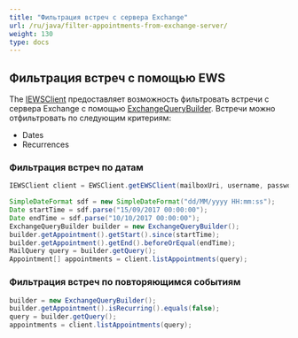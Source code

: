 ```yaml
---
title: "Фильтрация встреч с сервера Exchange"
url: /ru/java/filter-appointments-from-exchange-server/
weight: 130
type: docs
---
```



## **Фильтрация встреч с помощью EWS**
The [IEWSClient](https://apireference.aspose.com/email/java/com.aspose.email/IEWSClient) предоставляет возможность фильтровать встречи с сервера Exchange с помощью [ExchangeQueryBuilder](https://apireference.aspose.com/email/java/com.aspose.email/ExchangeQueryBuilder). Встречи можно отфильтровать по следующим критериям:

- Dates
- Recurrences
### **Фильтрация встреч по датам**


~~~Java
IEWSClient client = EWSClient.getEWSClient(mailboxUri, username, password, domain);

SimpleDateFormat sdf = new SimpleDateFormat("dd/MM/yyyy HH:mm:ss");
Date startTime = sdf.parse("15/09/2017 00:00:00");
Date endTime = sdf.parse("10/10/2017 00:00:00");
ExchangeQueryBuilder builder = new ExchangeQueryBuilder();
builder.getAppointment().getStart().since(startTime);
builder.getAppointment().getEnd().beforeOrEqual(endTime);
MailQuery query = builder.getQuery();
Appointment[] appointments = client.listAppointments(query);
~~~
### **Фильтрация встреч по повторяющимся событиям**


~~~Java
builder = new ExchangeQueryBuilder();
builder.getAppointment().isRecurring().equals(false);
query = builder.getQuery();
appointments = client.listAppointments(query);
~~~